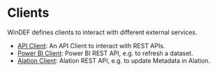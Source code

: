 # Clients

WinDEF defines clients to interact with different external services.

- [API Client](./Clients/Api-Client.md): An API Client to interact with REST APIs.
- [Power BI Client](./Clients/Power-BI-Client.md): Power BI REST API, e.g. to refresh a dataset.
- [Alation Client](./Clients/Alation-Client.md): Alation REST API, e.g. to update Metadata in Alation.
